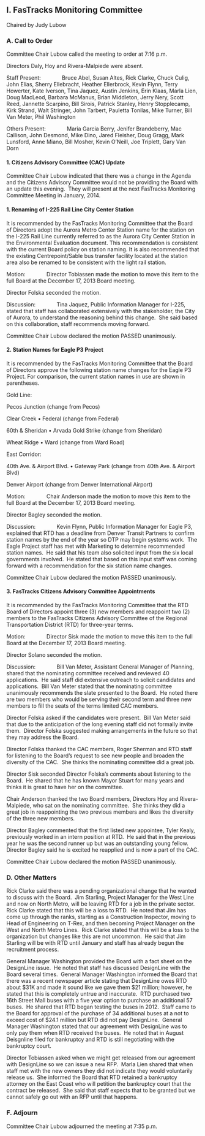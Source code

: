 ## I. FasTracks Monitoring Committee

Chaired by Judy Lubow

### A. Call to Order

Committee Chair Lubow called the meeting to order at 7:16 p.m.

Directors Daly, Hoy and Rivera-Malpiede were absent.

Staff Present:              Bruce Abel, Susan Altes, Rick Clarke, Chuck Culig, John Elias, Sherry Ellebracht, Heather Ellerbrock, Kevin Flynn, Terry Howerter, Kate Iverson, Tina Jaquez, Austin Jenkins, Erin Klaas, Marla Lien, Doug MacLeod, Barbara McManus, Brian Middleton, Jerry Nery, Scott Reed, Jannette Scarpino, Bill Sirois, Patrick Stanley, Henry Stopplecamp, Kirk Strand, Walt Stringer, John Tarbert, Pauletta Tonilas, Mike Turner, Bill Van Meter, Phil Washington

Others Present:              Maria Garcia Berry, Jenifer Brandeberry, Mac Callison, John Desmond, Mike Dino, Jared Fleisher, Doug Gragg, Mark Lunsford, Anne Miano, Bill Mosher, Kevin O’Neill, Joe Triplett, Gary Van Dorn

#### 1. Citizens Advisory Committee (CAC) Update

Committee Chair Lubow indicated that there was a change in the Agenda and the Citizens Advisory Committee would not be providing the Board with an update this evening.  They will present at the next FasTracks Monitoring Committee Meeting in January, 2014.

#### 1. Renaming of I-225 Rail Line City Center Station

It is recommended by the FasTracks Monitoring Committee that the Board of Directors adopt the Aurora Metro Center Station name for the station on the I-225 Rail Line currently referred to as the Aurora City Center Station in the Environmental Evaluation document. This recommendation is consistent with the current Board policy on station naming. It is also recommended that the existing Centrepoint/Sable bus transfer facility located at the station area also be renamed to be consistent with the light rail station.

Motion:              Director Tobiassen made the motion to move this item to the full Board at the December 17, 2013 Board meeting.

Director Folska seconded the motion.

Discussion:              Tina Jaquez, Public Information Manager for I-225, stated that staff has collaborated extensively with the stakeholder, the City of Aurora, to understand the reasoning behind this change.  She said based on this collaboration, staff recommends moving forward.

Committee Chair Lubow declared the motion PASSED unanimously.

#### 2. Station Names for Eagle P3 Project

It is recommended by the FasTracks Monitoring Committee that the Board of Directors approve the following station name changes for the Eagle P3 Project. For comparison, the current station names in use are shown in parentheses.

Gold Line:

Pecos Junction (change from Pecos)

Clear Creek • Federal (change from Federal)

60th & Sheridan • Arvada Gold Strike (change from Sheridan)

Wheat Ridge • Ward (change from Ward Road)

East Corridor:

40th Ave. & Airport Blvd. • Gateway Park (change from 40th Ave. & Airport Blvd)

Denver Airport (change from Denver International Airport)

Motion:              Chair Anderson made the motion to move this item to the full Board at the December 17, 2013 Board meeting.

Director Bagley seconded the motion.

Discussion:              Kevin Flynn, Public Information Manager for Eagle P3, explained that RTD has a deadline from Denver Transit Partners to confirm station names by the end of the year so DTP may begin systems work.  The Eagle Project staff has met with Marketing to determine recommended station names.  He said that his team also solicited input from the six local governments involved.  He stated that based on this input staff was coming forward with a recommendation for the six station name changes.

Committee Chair Lubow declared the motion PASSED unanimously.

#### 3. FasTracks Citizens Advisory Committee Appointments

It is recommended by the FasTracks Monitoring Committee that the RTD Board of Directors appoint three (3) new members and reappoint two (2) members to the FasTracks Citizens Advisory Committee of the Regional Transportation District (RTD) for three-year terms.

Motion:              Director Sisk made the motion to move this item to the full Board at the December 17, 2013 Board meeting.

Director Solano seconded the motion.

Discussion:              Bill Van Meter, Assistant General Manager of Planning, shared that the nominating committee received and reviewed 40 applications.  He said staff did extensive outreach to solicit candidates and applications.  Bill Van Meter stated that the nominating committee unanimously recommends the slate presented to the Board.  He noted there are two members who would be serving their second term and three new members to fill the seats of the terms limited CAC members.

Director Folska asked if the candidates were present.  Bill Van Meter said that due to the anticipation of the long evening staff did not formally invite them.  Director Folska suggested making arrangements in the future so that they may address the Board.

Director Folska thanked the CAC members, Roger Sherman and RTD staff for listening to the Board’s request to see new people and broaden the diversity of the CAC.  She thinks the nominating committee did a great job.

Director Sisk seconded Director Folska’s comments about listening to the Board.  He shared that he has known Mayor Stuart for many years and thinks it is great to have her on the committee.

Chair Anderson thanked the two Board members, Directors Hoy and Rivera-Malpiede, who sat on the nominating committee.  She thinks they did a great job in reappointing the two previous members and likes the diversity of the three new members.

Director Bagley commented that the first listed new appointee, Tyler Kealy, previously worked in an intern position at RTD.  He said that in the previous year he was the second runner up but was an outstanding young fellow.  Director Bagley said he is excited he reapplied and is now a part of the CAC.

Committee Chair Lubow declared the motion PASSED unanimously.

### D. Other Matters

Rick Clarke said there was a pending organizational change that he wanted to discuss with the Board.  Jim Starling, Project Manager for the West Line and now on North Metro, will be leaving RTD for a job in the private sector.  Rick Clarke stated that this will be a loss to RTD.  He noted that Jim has come up through the ranks, starting as a Construction Inspector, moving to Head of Engineering on T-Rex, and then becoming Project Manager on the West and North Metro Lines.  Rick Clarke stated that this will be a loss to the organization but changes like this are not uncommon.  He said that Jim Starling will be with RTD until January and staff has already begun the recruitment process.

General Manager Washington provided the Board with a fact sheet on the DesignLine issue.  He noted that staff has discussed DesignLine with the Board several times.  General Manager Washington informed the Board that there was a recent newspaper article stating that DesignLine owes RTD about $31K and made it sound like we gave them $21 million; however, he stated that this is completely untrue and inaccurate.  RTD purchased two 16th Street Mall buses with a five year option to purchase an additional 57 buses.  He shared that RTD began testing the buses in 2012.  Staff came to the Board for approval of the purchase of 34 additional buses at a not to exceed cost of $24.1 million but RTD did not pay DesignLine.  General Manager Washington stated that our agreement with DesignLine was to only pay them when RTD received the buses.  He noted that in August Deisgnline filed for bankruptcy and RTD is still negotiating with the bankruptcy court.

Director Tobiassen asked when we might get released from our agreement with DesignLine so we can issue a new RFP.  Marla Lien shared that when staff met with the new owners they did not indicate they would voluntarily release us.  She informed the Board that RTD retained a bankruptcy attorney on the East Coast who will petition the bankruptcy court that the contract be released.  She said that staff expects that to be granted but we cannot safely go out with an RFP until that happens.

### F. Adjourn

Committee Chair Lubow adjourned the meeting at 7:35 p.m.
